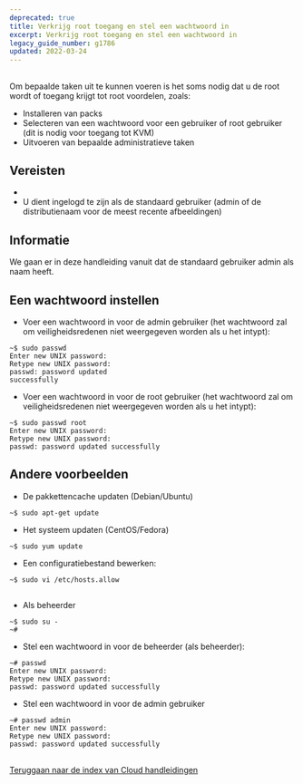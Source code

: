 ```yaml
---
deprecated: true
title: Verkrijg root toegang en stel een wachtwoord in
excerpt: Verkrijg root toegang en stel een wachtwoord in
legacy_guide_number: g1786
updated: 2022-03-24
---
```



## 
Om bepaalde taken uit te kunnen voeren is het soms nodig dat u de root wordt of toegang krijgt tot root voordelen, zoals:

- Installeren van packs
- Selecteren van een wachtwoord voor een gebruiker of root gebruiker (dit is nodig voor toegang tot KVM)
- Uitvoeren van bepaalde administratieve taken




## Vereisten

- []({legacy}1775)
- U dient ingelogd te zijn als de standaard gebruiker (admin of de distributienaam voor de meest recente afbeeldingen)



## Informatie
We gaan er in deze handleiding vanuit dat de standaard gebruiker admin als naam heeft.


## Een wachtwoord instellen

- Voer een wachtwoord in voor de admin gebruiker (het wachtwoord zal om veiligheidsredenen niet weergegeven worden als u het intypt): 

```
~$ sudo passwd
Enter new UNIX password:
Retype new UNIX password:
passwd: password updated 
successfully
```


- Voer een wachtwoord in voor de root gebruiker (het wachtwoord zal om veiligheidsredenen niet weergegeven worden als u het intypt):

```
~$ sudo passwd root
Enter new UNIX password:
Retype new UNIX password:
passwd: password updated successfully
```





## Andere voorbeelden

- De pakkettencache updaten (Debian/Ubuntu)

```
~$ sudo apt-get update
```


- Het systeem updaten (CentOS/Fedora)

```
~$ sudo yum update
```


- Een configuratiebestand bewerken:

```
~$ sudo vi /etc/hosts.allow
```





## 

- Als beheerder

```
~$ sudo su -
~#
```


- Stel een wachtwoord in voor de beheerder (als beheerder):

```
~# passwd
Enter new UNIX password:
Retype new UNIX password:
passwd: password updated successfully
```


- Stel een wachtwoord in voor de admin gebruiker

```
~# passwd admin
Enter new UNIX password:
Retype new UNIX password:
passwd: password updated successfully
```





## 
[Teruggaan naar de index van Cloud handleidingen](/pages/platform/public-cloud/become_root_and_change_password%7Blegacy%7D1785)

